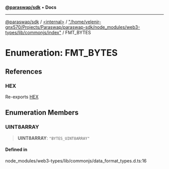 [**@paraswap/sdk**](../../../../README.md) • **Docs**

***

[@paraswap/sdk](../../../../globals.md) / [\<internal\>](../../../README.md) / ["/home/velenir-gnx570/Projects/Paraswap/paraswap-sdk/node\_modules/web3-types/lib/commonjs/index"](../README.md) / FMT\_BYTES

# Enumeration: FMT\_BYTES

## References

### HEX

Re-exports [HEX](../../../README.md#hex)

## Enumeration Members

### UINT8ARRAY

> **UINT8ARRAY**: `"BYTES_UINT8ARRAY"`

#### Defined in

node\_modules/web3-types/lib/commonjs/data\_format\_types.d.ts:16
